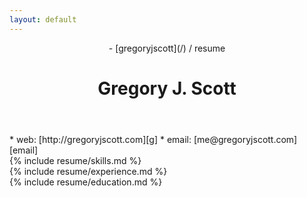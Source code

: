 ```yaml
---
layout: default
---
```


<header markdown="1">

<nav markdown="1">
- [gregoryjscott](/) / resume
</nav>

# Gregory J. Scott
</header>

<section markdown="1">
* web: [http://gregoryjscott.com][g]
* email: [me@gregoryjscott.com][email]
</section>

<section markdown="1">
{% include resume/skills.md %}
</section>

<section markdown="1">
{% include resume/experience.md %}
</section>

<section markdown="1">
{% include resume/education.md %}
</section>

[g]: http://gregoryjscott.com
[email]: mailto:me@gregoryjscott.com
[twitter]: https://twitter.com/gregoryjscott
[github]: https://github.com/gregoryjscott

